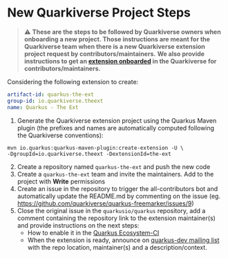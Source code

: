 # New Quarkiverse Project Steps

> :warning: **These are the steps to be followed by Quarkiverse owners when onboarding a new project. Those instructions are meant for the Quarkiverse team when there is a new Quarkiverse extension project request by contributors/maintainers.**
> **We also provide instructions to get an [extension onboarded](https://github.com/quarkiverse/quarkiverse/wiki#getting-an-extension-onboarded) in the Quarkiverse for contributors/maintainers.**

Considering the following extension to create:
```yaml
artifact-id: quarkus-the-ext
group-id: io.quarkiverse.theext
name: Quarkus - The Ext
```

1. Generate the Quarkiverse extension project using the Quarkus Maven plugin (the prefixes and names are automatically computed following the Quarkiverse conventions):
```shell
mvn io.quarkus:quarkus-maven-plugin:create-extension -U \
-DgroupId=io.quarkiverse.theext -DextensionId=the-ext
```
2. Create a repository named `quarkus-the-ext` and push the new code
3. Create a `quarkus-the-ext` team and invite the maintainers. Add to the project with **Write** permissions
4. Create an issue in the repository to trigger the all-contributors bot and automatically update the README.md by commenting on the issue (eg. https://github.com/quarkiverse/quarkus-freemarker/issues/9)
5. Close the original issue in the `quarkusio/quarkus` repository, add a comment containing the repository link to the extension maintainer(s) and provide instructions on the next steps: 
    - How to enable it in the [Quarkus Ecosystem-CI](https://github.com/quarkusio/quarkus-ecosystem-ci)
    - When the extension is ready, announce on [quarkus-dev mailing list](https://groups.google.com/g/quarkus-dev) with the repo location, maintainer(s) and a description/context.
